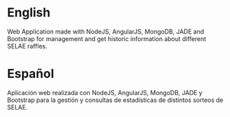 # English

Web Application made with NodeJS, AngularJS, MongoDB, JADE and Bootstrap for management and get historic information about different
SELAE raffles.

# Español

Aplicación web realizada con NodeJS, AngularJS, MongoDB, JADE y Bootstrap para la gestión y consultas de estadísticas de distintos
sorteos de SELAE.
